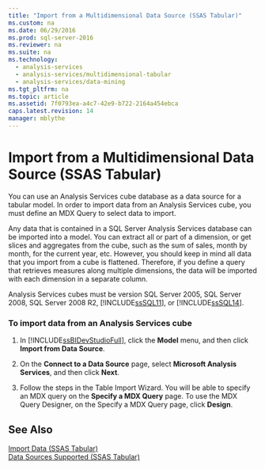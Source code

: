 ```yaml
---
title: "Import from a Multidimensional Data Source (SSAS Tabular)"
ms.custom: na
ms.date: 06/29/2016
ms.prod: sql-server-2016
ms.reviewer: na
ms.suite: na
ms.technology: 
  - analysis-services
  - analysis-services/multidimensional-tabular
  - analysis-services/data-mining
ms.tgt_pltfrm: na
ms.topic: article
ms.assetid: 7f0793ea-a4c7-42e9-b722-2164a454ebca
caps.latest.revision: 14
manager: mblythe
---
```

# Import from a Multidimensional Data Source (SSAS Tabular)
You can use an Analysis Services cube database as a data source for a tabular model. In order to import data from an Analysis Services cube, you must define an MDX Query to select data to import.  
  
 Any data that is contained in a SQL Server Analysis Services database can be imported into a model. You can extract all or part of a dimension, or get slices and aggregates from the cube, such as the sum of sales, month by month, for the current year, etc. However, you should keep in mind all data that you import from a cube is flattened. Therefore, if you define a query that retrieves measures along multiple dimensions, the data will be imported with each dimension in a separate column.  
  
 Analysis Services cubes must be version SQL Server 2005, SQL Server 2008, SQL Server 2008 R2, [!INCLUDE[ssSQL11](../../Topics/TopicNameContainA/includes/ssSQL11_md.md)], or [!INCLUDE[ssSQL14](../../Topics/TopicNameContainA/includes/ssSQL14_md.md)].  
  
### To import data from an Analysis Services cube  
  
1.  In [!INCLUDE[ssBIDevStudioFull](../../Topics/TopicNameContainA/includes/ssBIDevStudioFull_md.md)], click the **Model** menu, and then click **Import from Data Source**.  
  
2.  On the **Connect to a Data Source** page, select **Microsoft Analysis Services**, and then click **Next**.  
  
3.  Follow the steps in the Table Import Wizard. You will be able to specify an MDX query on the **Specify a MDX Query** page. To use the MDX Query Designer, on the Specify a MDX Query page, click **Design**.  
  
## See Also  
 [Import Data (SSAS Tabular)](../../Topics/TopicNameNotContainA/Import-Data--SSAS-Tabular-.md)   
 [Data Sources Supported (SSAS Tabular)](../../Topics/TopicNameNotContainA/Data-Sources-Supported--SSAS-Tabular-.md)